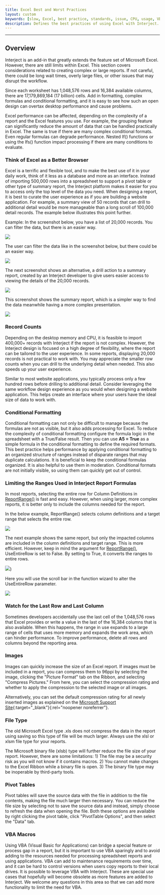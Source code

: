 ```yaml
---
title: Excel Best and Worst Practices
layout: custom
keywords: [slow, Excel, best practice, standards, issue, CPU, usage, VBA]
description: Defines the best practices of using Excel with Interject.
---
```

* * *

## Overview

Interject is an add-in that greatly extends the feature set of Microsoft Excel. However, there are still limits within Excel. This section covers considerations related to creating complex or large reports. If not careful, there could be long wait times, overly large files, or other issues that may disrupt the workflow.

Since each worksheet has 1,048,576 rows and 16,384 available columns, there are 17,179,869,184 (17 billion) cells. Add in formatting, complex formulas and conditional formatting, and it is easy to see how such an open design can overtax desktop performance and cause problems.

Excel performance can be affected, depending on the complexity of a report and the Excel features you use. For example, the grouping feature can significantly reduce the amount of data that can be handled practically in Excel. The same is true if there are many complex conditional formats. Even regular formulas can degrade performance. Nested If() functions or using the Ifs() function impact processing if there are many conditions to evaluate.

### Think of Excel as a Better Browser

Excel is a terrific and flexible tool, and to make the best use of it in your daily work, think of it less as a database and more as an interface. Instead of importing 500,000 rows into a spreadsheet to support a pivot table or other type of summary report, the Interject platform makes it easier for you to access only the top level of the data you need. When designing a report, it is best to curate the user experience as if you are building a website application. For example, a summary view of 50 records that can drill to additional detail would be more manageable than a long scroll of 100,000 detail records. The example below illustrates this point further.

Example: In the screenshot below, you have a list of 20,000 records. You can filter the data, but there is an easier way.

![](/images/ExcelBestPractices/ExcelBestAndWorstThinkOfExcel1.jpg)
<br>

The user can filter the data like in the screenshot below, but there could be an easier way.

![](/images/ExcelBestPractices/ExcelBestAndWorstThinkOfExcel2.jpg)
<br>

The next screenshot shows an alternative, a drill action to a summary report, created by an Interject developer to give users easier access to viewing the details of the 20,000 records.

![](/images/ExcelBestPractices/ExcelBestAndWorstThinkOfExcel3.jpg)
<br>

This screenshot shows the summary report, which is a simpler way to find the data meanwhile having a more complex presentation.

![](/images/ExcelBestPractices/ExcelBestAndWorstThinkOfExcel4.jpg)
<br>

### Record Counts

Depending on the desktop memory and CPU, it is feasible to import 400,000+ records with Interject if the report is not complex. However, the Interject design is focused on a high degree of flexibility, where the report can be tailored to the user experience. In some reports, displaying 20,000 records is not practical to work with. You may appreciate the smaller row counts when you can drill to the underlying detail when needed. This also speeds up your user experience.

Similar to most website applications, you typically process only a few hundred rows before drilling to additional detail. Consider leveraging the same workflow design experience as you would when designing a website application. This helps create an interface where your users have the ideal size of data to work with.

### Conditional Formatting

Conditional formatting can not only be difficult to manage because the formulas are not as visible, but it also adds processing for Excel. To reduce the complexity of conditional formatting configure the formula logic in the spreadsheet with a True/False result. Then you can use **A5 = True** as a simple formula in the conditional formatting to define the required formats. This best practice helps performance by applying conditional formatting to an organized structure of ranges instead of disparate ranges that may duplicate calculations. It is beneficial to keep the conditional formulas organized. It is also helpful to use them in moderation. Conditional formats are not initially visible, so using them can quickly get out of control.

### Limiting the Ranges Used in Interject Report Formulas

In most reports, selecting the entire row for Column Definitions in [ReportRange()](/wIndex/ReportRange.html) is fast and easy. However, when using larger, more complex reports, it is better only to include the columns needed for the report.

In the below example, ReportRange() selects column definitions and a target range that selects the entire row.

![](/images/ExcelBestPractices/ExceBestAndWorstPractices1.jpg)
<br>

The next example shows the same report, but only the impacted columns are included in the column definitions and target range. This is more efficient. However, keep in mind the argument for [ReportRange()](/wIndex/ReportRange.html), UseEntireRow is set to False. By setting to True, it converts the ranges to entire rows.

![](/images/ExcelBestPractices/ExceBestAndWorstPractices2.jpg))
<br>

Here you will use the scroll bar in the function wizard to alter the UseEntireRow parameter.

![](/images/ExcelBestPractices/ExcelBestAndWorstLimitingRange2Redo.jpg)
<br>

### Watch for the Last Row and Last Column

Sometimes developers accidentally use the last cell of the 1,048,576 rows that Excel provides or write a value in the last of the 16,384 columns that is also available. When this happens, the range in use expands to a large range of cells that uses more memory and expands the work area, which can hinder performance. To improve performance, delete all rows and columns beyond the reporting area.

### Images

Images can quickly increase the size of an Excel report. If images must be included in a report, you can compress them to 96ppi by selecting the image, clicking the "Picture Format" tab on the Ribbon, and selecting "Compress Pictures." From here, you can select the compression rating and whether to apply the compression to the selected image or all images.

Alternatively, you can set the default compression rating for all newly inserted images as explained on the [Microsoft Support Site](https://support.microsoft.com/en-us/office/change-the-default-resolution-for-inserting-pictures-in-office-f4aca5b4-6332-48c6-9488-bf5e0094a7d2#ID0EBF=Windows){:target="_blank"}{:rel="noopener noreferrer"}.

### File Type

The old Microsoft Excel type .xls does not compress the data in the report using saving so this type of file will be much larger. Always use the xlsl or xlsm file type for your reports.

The Microsoft binary file (xlsb) type will further reduce the file size of your report. However, there are some limitations: 1) The file may be a security risk as you will not know if it contains macros. 2) You cannot make changes to the Excel Ribbon while a binary file is open. 3) The binary file type may be inoperable by third-party tools.

### Pivot Tables

Pivot tables will save the source data with the file in addition to the file contents, making the file much larger then necessary. You can reduce the file size by selecting not to save the source data and instead, simply choose to refresh the data when opening the file. Both these options are available by right clicking the pivot table, click "PivotTable Options", and then select the "Data" tab.

### VBA Macros

Using VBA (Visual Basic for Applications) can bridge a special feature or process gap in a report, but it is important to use VBA sparingly and to avoid adding to the resources needed for processing spreadsheet reports and using applications. VBA can add to maintenance requirements over time, and it can be hard to control versions when users copy reports to their local drives. It is possible to leverage VBA with Interject. These are special use cases that hopefully will become obsolete as more features are added to Interject. We welcome any questions in this area so that we can add more functionality to limit the need for VBA.
